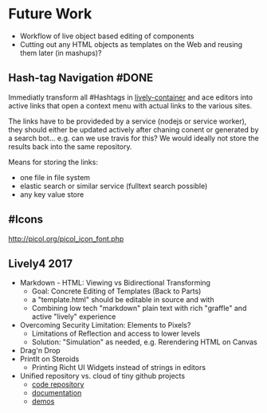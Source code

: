 # Future Work

- Workflow of live object based editing of components
- Cutting out any HTML objects as templates on the Web and reusing them later (in mashups)?


## Hash-tag Navigation #DONE

Immediatly transform all #Hashtags in [lively-container](search://name=lively-container.js) and ace editors into active links that open a context menu with actual links to the various sites.

The links have to be provideded by a service (nodejs or service worker), they should either be updated actively after chaning conent or generated by a search bot... e.g. can we use travis for this? We would ideally not store the results back into the same repository.

Means for storing the links:

- one file in file system
- elastic search or similar service (fulltext search possible)
- any key value store
<div class="lively-content" style="width: 800px; height: max-content; position: absolute; left: 364px; top: 293.6px;"> <!--StartFragment--> <!--EndFragment--></div>


## #Icons

http://picol.org/picol_icon_font.php


## Lively4 2017

- Markdown - HTML: Viewing vs Bidirectional Transforming
  - Goal: Concrete Editing of Templates (Back to Parts)
  - a "template.html" should be editable in source and with 
  - Combining low tech "markdown" plain text with rich "graffle" and active "lively" experience
- Overcoming Security Limitation: Elements to Pixels?
  - Limitations of Reflection and access to lower levels
  - Solution: "Simulation" as needed, e.g. Rerendering HTML on Canvas
- Drag'n Drop
- PrintIt on Steroids
  - Printing Richt UI Widgets instead of strings in editors 
- Unified repository vs. cloud of tiny github projects
  - [code repository](../src/client/)
  - [documentation](index.md) 
  - [demos](../demos/)